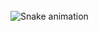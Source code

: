 <br clear="both">

<img src="https://raw.githubusercontent.com/chopraj/chopraj/output/snake.svg" alt="Snake animation" />
